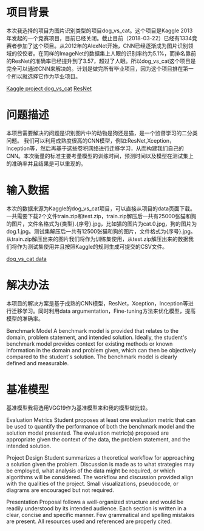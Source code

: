 # 项目背景
本次我选择的项目为图片识别类型的项目dog_vs_cat。这个项目是Kaggle 2013年发起的一个竞赛项目，目前已经关闭。截止目前（2018-03-22）已经有1334竞赛者参加了这个项目。从2012年的AlexNet开始，CNN已经逐渐成为图片识别领域的佼佼者。在同样的ImageNet的数据集上人眼的识别率约为5.1%，而排名靠前的ResNet的准确率已经提升到了3.57，超过了人眼。所以dog_vs_cat这个项目是完全可以通过CNN来解决的。计划是做完所有毕业项目，因为这个项目排在第一个所以就选择它作为毕业项目。

[Kaggle project dog_vs_cat](https://www.kaggle.com/c/dogs-vs-cats-redux-kernels-edition)
[ResNet](https://arxiv.org/abs/1512.03385)


# 问题描述
本项目需要解决的问题是识别图片中的动物是狗还是猫，是一个监督学习的二分类问题。 我们可以利用成熟度很高的CNN模型，例如:ResNet,Xception，Inception等，然后再基于这些卷积网络进行迁移学习，从而构建我们自己的CNN。本次衡量的标准主要考量模型的训练时间，预测时间以及模型在测试集上的准确率并且结果是可以重现的。


# 输入数据
本次的数据来源为Kaggle的dog_vs_cat项目，可以直接从项目的data页面下载。一共需要下载2个文件train.zip和test.zip，train.zip解压后一共有25000张猫和狗的图片，文件名格式为{类型}.{序号}.jpg，比如猫的图片为cat.0.jpg，狗的图片为dog.1.jpg。测试集解压后一共有12500张猫和狗的图片，文件格式为{序号}.jpg。从train.zip解压出来的图片我们将作为训练集使用，从test.zip解压出来的数据我们将作为测试集使用并且按照Kaggle的规则生成可提交的CSV文件。

[dog_vs_cat data](https://www.kaggle.com/c/dogs-vs-cats-redux-kernels-edition/data)


# 解决办法
本项目的解决方案是基于成熟的CNN模型，ResNet，Xception，Inception等进行迁移学习。同时利用data argumentation，Fine-tuning方法来优化模型，提高模型的准确率。

Benchmark Model
A benchmark model is provided that relates to the domain, problem statement, and intended solution. Ideally, the student's benchmark model provides context for existing methods or known information in the domain and problem given, which can then be objectively compared to the student's solution. The benchmark model is clearly defined and measurable.
# 基准模型
基准模型我将选用VGG19作为基准模型来和我的模型做比较。


Evaluation Metrics
Student proposes at least one evaluation metric that can be used to quantify the performance of both the benchmark model and the solution model presented. The evaluation metric(s) proposed are appropriate given the context of the data, the problem statement, and the intended solution.

Project Design
Student summarizes a theoretical workflow for approaching a solution given the problem. Discussion is made as to what strategies may be employed, what analysis of the data might be required, or which algorithms will be considered. The workflow and discussion provided align with the qualities of the project. Small visualizations, pseudocode, or diagrams are encouraged but not required.

Presentation
Proposal follows a well-organized structure and would be readily understood by its intended audience. Each section is written in a clear, concise and specific manner. Few grammatical and spelling mistakes are present. All resources used and referenced are properly cited.
